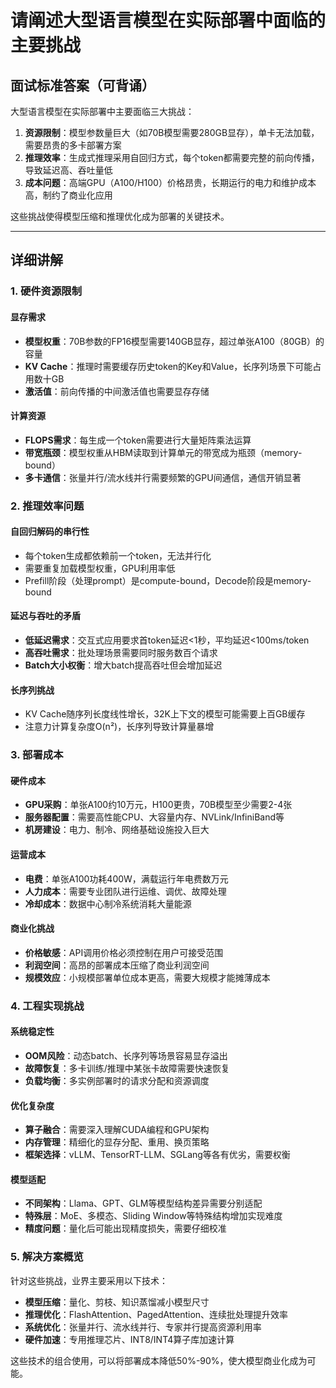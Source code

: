 # 请阐述大型语言模型在实际部署中面临的主要挑战

## 面试标准答案（可背诵）

大型语言模型在实际部署中主要面临三大挑战：

1. **资源限制**：模型参数量巨大（如70B模型需要280GB显存），单卡无法加载，需要昂贵的多卡部署方案
2. **推理效率**：生成式推理采用自回归方式，每个token都需要完整的前向传播，导致延迟高、吞吐量低
3. **成本问题**：高端GPU（A100/H100）价格昂贵，长期运行的电力和维护成本高，制约了商业化应用

这些挑战使得模型压缩和推理优化成为部署的关键技术。

---

## 详细讲解

### 1. 硬件资源限制

#### 显存需求
- **模型权重**：70B参数的FP16模型需要140GB显存，超过单张A100（80GB）的容量
- **KV Cache**：推理时需要缓存历史token的Key和Value，长序列场景下可能占用数十GB
- **激活值**：前向传播的中间激活值也需要显存存储

#### 计算资源
- **FLOPS需求**：每生成一个token需要进行大量矩阵乘法运算
- **带宽瓶颈**：模型权重从HBM读取到计算单元的带宽成为瓶颈（memory-bound）
- **多卡通信**：张量并行/流水线并行需要频繁的GPU间通信，通信开销显著

### 2. 推理效率问题

#### 自回归解码的串行性
- 每个token生成都依赖前一个token，无法并行化
- 需要重复加载模型权重，GPU利用率低
- Prefill阶段（处理prompt）是compute-bound，Decode阶段是memory-bound

#### 延迟与吞吐的矛盾
- **低延迟需求**：交互式应用要求首token延迟<1秒，平均延迟<100ms/token
- **高吞吐需求**：批处理场景需要同时服务数百个请求
- **Batch大小权衡**：增大batch提高吞吐但会增加延迟

#### 长序列挑战
- KV Cache随序列长度线性增长，32K上下文的模型可能需要上百GB缓存
- 注意力计算复杂度O(n²)，长序列导致计算量暴增

### 3. 部署成本

#### 硬件成本
- **GPU采购**：单张A100约10万元，H100更贵，70B模型至少需要2-4张
- **服务器配置**：需要高性能CPU、大容量内存、NVLink/InfiniBand等
- **机房建设**：电力、制冷、网络基础设施投入巨大

#### 运营成本
- **电费**：单张A100功耗400W，满载运行年电费数万元
- **人力成本**：需要专业团队进行运维、调优、故障处理
- **冷却成本**：数据中心制冷系统消耗大量能源

#### 商业化挑战
- **价格敏感**：API调用价格必须控制在用户可接受范围
- **利润空间**：高昂的部署成本压缩了商业利润空间
- **规模效应**：小规模部署单位成本更高，需要大规模才能摊薄成本

### 4. 工程实现挑战

#### 系统稳定性
- **OOM风险**：动态batch、长序列等场景容易显存溢出
- **故障恢复**：多卡训练/推理中某张卡故障需要快速恢复
- **负载均衡**：多实例部署时的请求分配和资源调度

#### 优化复杂度
- **算子融合**：需要深入理解CUDA编程和GPU架构
- **内存管理**：精细化的显存分配、重用、换页策略
- **框架选择**：vLLM、TensorRT-LLM、SGLang等各有优劣，需要权衡

#### 模型适配
- **不同架构**：Llama、GPT、GLM等模型结构差异需要分别适配
- **特殊层**：MoE、多模态、Sliding Window等特殊结构增加实现难度
- **精度问题**：量化后可能出现精度损失，需要仔细校准

### 5. 解决方案概览

针对这些挑战，业界主要采用以下技术：

- **模型压缩**：量化、剪枝、知识蒸馏减小模型尺寸
- **推理优化**：FlashAttention、PagedAttention、连续批处理提升效率
- **系统优化**：张量并行、流水线并行、专家并行提高资源利用率
- **硬件加速**：专用推理芯片、INT8/INT4算子库加速计算

这些技术的组合使用，可以将部署成本降低50%-90%，使大模型商业化成为可能。

